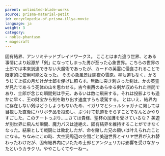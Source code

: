 ```yaml
---
parent: unlimited-blade-works
source: prisma-material-petit
id: encyclopedia-of-prisma-illya-movie
language: ja
weight: 3
category:
- noble-phantasm
- magecraft
---
```


固有結界、アンリミテッドブレイドワークス。
こことはまた違う世界、とある事情により起源が「剣」になってしまった男が至った心象世界。こちらの世界の士郎では本来到達できない大魔術であったが、カードの英霊に侵食されることで限定的に使用可能となった。
その心象風景は闇夜の雪原。星も道もなく、かろうじて上弦の月だけが士郎を儚げに照らす。無数に突き刺さった剣は、かの英霊が見たであろう死体の山を思わせる。古今東西のあらゆる剣が収められた空間であり、士郎が念じた瞬間剣は手元、あるいは敵に飛来する。それは投影よりも遥かに早く、王の財宝から剣を取り出す速度すらも凌駕する。
とはいえ、結界内に存在しない剣はどうしようもないため、イガリマとシュルシャガナに関しては目視した直後にハリボテ品を投影し、ぶつけて軌道をそらすことでなんとかやりすごした。このチートっぷり……さては貴様、聖杯の加護を受けているな？
美遊が別世界に飛んだ瞬間、魔力パスは途絶え、固有結界を維持することができなくなった。結果として戦闘には敗北したが、命を賭した兄の願いは叶えられたことになる。ちなみにこの時、大空洞周辺の空間ごと美遊世界とイリヤ世界が入れ替わったわけだが、固有結界内にいたため士郎とアンジェリカは影響を受けなかったというカラクリ。ややこしくてやーねー。

